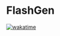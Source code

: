 # FlashGen

[![wakatime](https://wakatime.com/badge/github/LBruner/FlashGen.svg)](https://wakatime.com/badge/github/LBruner/FlashGen)